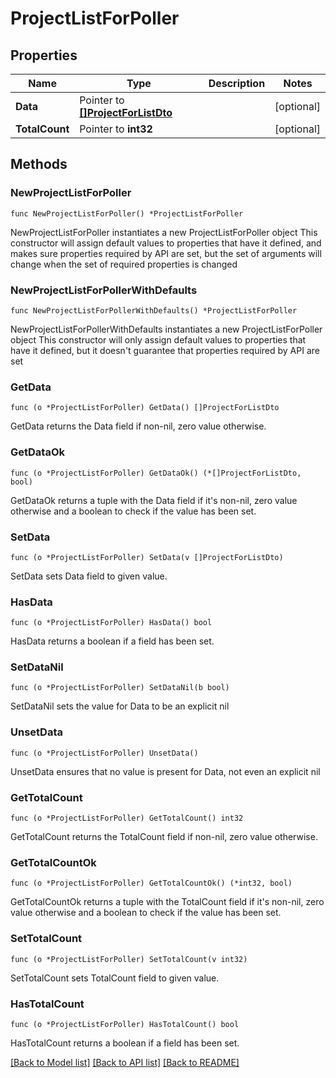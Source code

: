 # ProjectListForPoller

## Properties

Name | Type | Description | Notes
------------ | ------------- | ------------- | -------------
**Data** | Pointer to [**[]ProjectForListDto**](ProjectForListDto.md) |  | [optional] 
**TotalCount** | Pointer to **int32** |  | [optional] 

## Methods

### NewProjectListForPoller

`func NewProjectListForPoller() *ProjectListForPoller`

NewProjectListForPoller instantiates a new ProjectListForPoller object
This constructor will assign default values to properties that have it defined,
and makes sure properties required by API are set, but the set of arguments
will change when the set of required properties is changed

### NewProjectListForPollerWithDefaults

`func NewProjectListForPollerWithDefaults() *ProjectListForPoller`

NewProjectListForPollerWithDefaults instantiates a new ProjectListForPoller object
This constructor will only assign default values to properties that have it defined,
but it doesn't guarantee that properties required by API are set

### GetData

`func (o *ProjectListForPoller) GetData() []ProjectForListDto`

GetData returns the Data field if non-nil, zero value otherwise.

### GetDataOk

`func (o *ProjectListForPoller) GetDataOk() (*[]ProjectForListDto, bool)`

GetDataOk returns a tuple with the Data field if it's non-nil, zero value otherwise
and a boolean to check if the value has been set.

### SetData

`func (o *ProjectListForPoller) SetData(v []ProjectForListDto)`

SetData sets Data field to given value.

### HasData

`func (o *ProjectListForPoller) HasData() bool`

HasData returns a boolean if a field has been set.

### SetDataNil

`func (o *ProjectListForPoller) SetDataNil(b bool)`

 SetDataNil sets the value for Data to be an explicit nil

### UnsetData
`func (o *ProjectListForPoller) UnsetData()`

UnsetData ensures that no value is present for Data, not even an explicit nil
### GetTotalCount

`func (o *ProjectListForPoller) GetTotalCount() int32`

GetTotalCount returns the TotalCount field if non-nil, zero value otherwise.

### GetTotalCountOk

`func (o *ProjectListForPoller) GetTotalCountOk() (*int32, bool)`

GetTotalCountOk returns a tuple with the TotalCount field if it's non-nil, zero value otherwise
and a boolean to check if the value has been set.

### SetTotalCount

`func (o *ProjectListForPoller) SetTotalCount(v int32)`

SetTotalCount sets TotalCount field to given value.

### HasTotalCount

`func (o *ProjectListForPoller) HasTotalCount() bool`

HasTotalCount returns a boolean if a field has been set.


[[Back to Model list]](../README.md#documentation-for-models) [[Back to API list]](../README.md#documentation-for-api-endpoints) [[Back to README]](../README.md)


